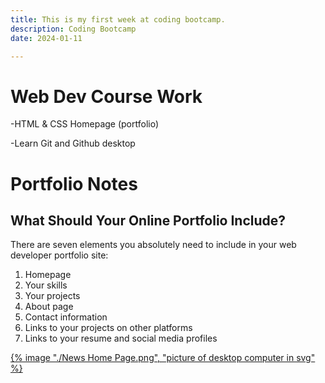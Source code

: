 ```yaml
---
title: This is my first week at coding bootcamp.
description: Coding Bootcamp
date: 2024-01-11

---
```


# Web Dev Course Work

-HTML & CSS Homepage (portfolio)

-Learn Git and Github desktop

# Portfolio Notes

## **What Should Your Online Portfolio Include?**

There are seven elements you absolutely need to include in your web developer portfolio site:

1. Homepage
2. Your skills
3. Your projects
4. About page
5. Contact information
6. Links to your projects on other platforms
7. Links to your resume and social media profiles

<a href="https://kgrim23.github.io/W-News-Home-Page/">
{% image "./News Home Page.png", "picture of desktop computer in svg" %}
</a>




